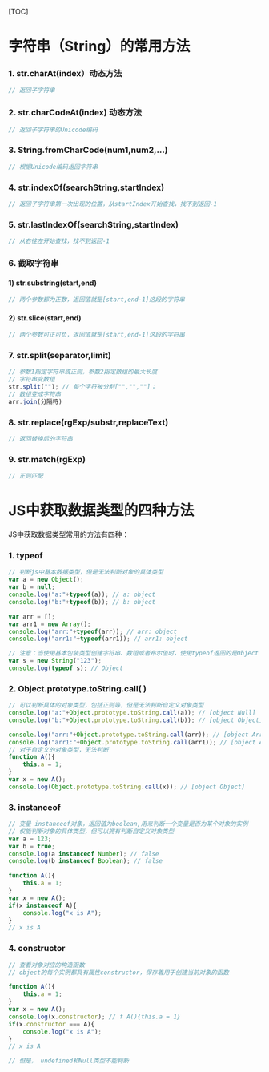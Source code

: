 [TOC]

# 字符串（String）的常用方法

### 1. str.charAt(index）动态方法

```js
// 返回子字符串
```

### 2. str.charCodeAt(index) 动态方法

```js
// 返回子字符串的Unicode编码
```

### 3. String.fromCharCode(num1,num2,...)

```js
// 根据Unicode编码返回字符串
```

### 4. str.indexOf(searchString,startIndex)

```js
// 返回子字符串第一次出现的位置，从startIndex开始查找，找不到返回-1
```

### 5. str.lastIndexOf(searchString,startIndex)

```js
// 从右往左开始查找，找不到返回-1
```

### 6. 截取字符串

#### 1) str.substring(start,end)

```js
// 两个参数都为正数，返回值就是[start,end-1]这段的字符串
```

#### 2) str.slice(start,end)

```js
// 两个参数可正可负，返回值就是[start,end-1]这段的字符串
```

### 7. str.split(separator,limit)

```js
// 参数1指定字符串或正则，参数2指定数组的最大长度
// 字符串变数组
str.split(""); // 每个字符被分割["","",""]；
// 数组变成字符串
arr.join(分隔符)
```

### 8. str.replace(rgExp/substr,replaceText)

```js
// 返回替换后的字符串
```

### 9. str.match(rgExp)

```js
// 正则匹配
```



# JS中获取数据类型的四种方法

JS中获取数据类型常用的方法有四种：

### 1. typeof

```js
// 判断js中基本数据类型，但是无法判断对象的具体类型
var a = new Object();
var b = null;
console.log("a:"+typeof(a)); // a: object
console.log("b:"+typeof(b)); // b: object

var arr = [];
var arr1 = new Array();
console.log("arr:"+typeof(arr)); // arr: object
console.log("arr1:"+typeof(arr1)); // arr1: object

// 注意：当使用基本包装类型创建字符串、数组或者布尔值时，使用typeof返回的是Object
var s = new String("123");
console.log(typeof s); // Object
```



### 2. Object.prototype.toString.call( )

```js
// 可以判断具体的对象类型，包括正则等，但是无法判断自定义对象类型
console.log("a:"+Object.prototype.toString.call(a)); // [object Null]
console.log("b:"+Object.prototype.toString.call(b)); // [object Object]

console.log("arr:"+Object.prototype.toString.call(arr)); // [object Array]
console.log("arr1:"+Object.prototype.toString.call(arr1)); // [object Array]
// 对于自定义的对象类型，无法判断
function A(){
    this.a = 1;
}
var x = new A();
console.log(Object.prototype.toString.call(x)); // [object Object]
```



### 3. instanceof

```js
// 变量 instanceof对象，返回值为boolean,用来判断一个变量是否为某个对象的实例
// 仅能判断对象的具体类型，但可以拥有判断自定义对象类型
var a = 123;
var b = true;
console.log(a instanceof Number); // false
console.log(b instanceof Boolean); // false

function A(){
    this.a = 1;
}
var x = new A();
if(x instanceof A){
    console.log("x is A");
}
// x is A
```

### 4. constructor

```js
// 查看对象对应的构造函数
// object的每个实例都具有属性constructor，保存着用于创建当前对象的函数

function A(){
    this.a = 1;
}
var x = new A();
console.log(x.constructor); // f A(){this.a = 1}
if(x.constructor === A){
    console.log("x is A");
}
// x is A

// 但是， undefined和Null类型不能判断
```

